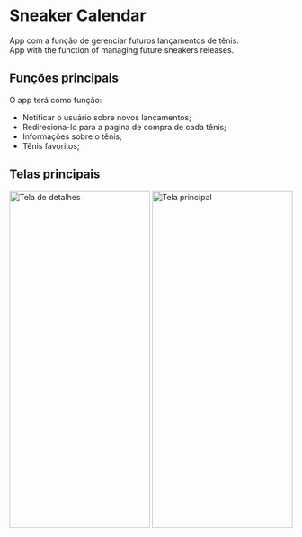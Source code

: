 # Sneaker Calendar 

App com a função de gerenciar futuros lançamentos de tênis.</br>
App with the function of managing future sneakers releases.

## Funções principais

O app terá como função:
 - Notificar o usuário sobre novos lançamentos;
 - Redireciona-lo para a pagina de compra de cada tênis;
 - Informações sobre o tênis;
 - Tênis favoritos;
 
 

## Telas principais
<a href="https://ibb.co/rwxyh7t"><img src="https://i.ibb.co/fxk0W1S/Whats-App-Image-2020-07-21-at-12-10-24.jpg" alt="Tela de detalhes" border="0" height="600" width="250"></a>
<a href="https://ibb.co/FH2Zjp0"><img src="https://i.ibb.co/41zv5kY/Whats-App-Image-2020-07-21-at-12-10-27.jpg" alt="Tela principal" border="0"  height="600" width="250"></a>
